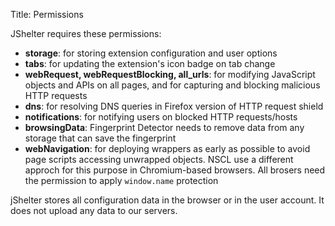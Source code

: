 Title: Permissions

JShelter requires these permissions:

 * **storage**: for storing extension configuration and user options
 * **tabs**: for updating the extension's icon badge on tab change
 * **webRequest, webRequestBlocking, all_urls**: for modifying JavaScript objects and APIs on all pages, and for capturing and blocking malicious HTTP requests
 * **dns**: for resolving DNS queries in Firefox version of HTTP request shield
 * **notifications**: for notifying users on blocked HTTP requests/hosts
 * **browsingData**: Fingerprint Detector needs to remove data from any storage that can save the
	 fingerprint
 * **webNavigation**: for deploying wrappers as early as possible to avoid page scripts accessing
	 unwrapped objects. NSCL use a different approch for this purpose in Chromium-based browsers. All
	 brosers need the permission to apply `window.name` protection

jShelter stores all configuration data in the browser or in the user account. It does not upload any data to our servers.
